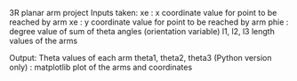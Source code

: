 3R planar arm project
Inputs taken:
xe : x coordinate value for point to be reached by arm
xe : y coordinate value for point to be reached by arm
phie : degree value of sum of theta angles (orientation variable)
l1, l2, l3 length values of the arms

Output:
Theta values of each arm
theta1, theta2, theta3
(Python version only) : matplotlib plot of the arms and coordinates
